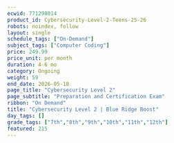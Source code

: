 ```yaml
---
ecwid: 771298014
product_id: Cybersecurity-Level-2-Teens-25-26
robots: noindex, follow
layout: single
schedule_tags: ["On-Demand"]
subject_tags: ["Computer Coding"]
price: 249.99
price_unit: per month
duration: 4-6 mo
category: Ongoing
weight: 59
end_date: 2026-05-18
page_title: "Cybersecurity Level 2"
page_subtitle: "Preparation and Certification Exam"
ribbon: "On Demand"
title: "Cybersecurity Level 2 | Blue Ridge Boost"
day_tags: []
grade_tags: ["7th","8th","9th","10th","11th","12th"]
featured: 215
---
```

